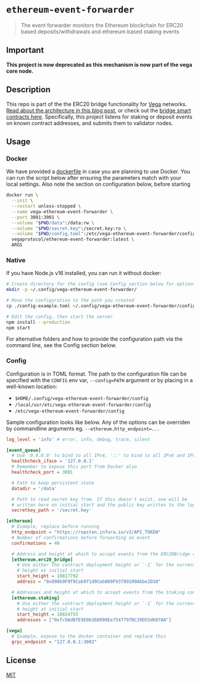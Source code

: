 # `ethereum-event-forwarder`
> The event forwarder monitors the Ethereum blockchain for ERC20 based
> deposits/withdrawals and ethereum based staking events


## Important
**This project is now deprecated as this mechanism is now part of the vega core node.**

## Description
This repo is part of the the ERC20 bridge functionality for
[Vega](https://vega.xyz) networks. [Read about the architecture in this blog
post](https://medium.com/vegaprotocol/vega-erc20-bridge-331a5235efa2), or check
out the [bridge smart contracts here](https://github.com/vegaprotocol/smart-contracts).
Specifically, this project listens for staking or deposit events on known
contract addresses, and submits them to validator nodes.


## Usage

### Docker
We have provided a [dockerfile](./Dockerfile) in case you are planning to use
Docker. You can run the script below after ensuring the parameters match with
your local settings. Also note the section on configuration below, before starting

```sh
docker run \
  --init \
  --restart unless-stopped \
  --name vega-ethereum-event-forwarder \
  --port 3001:3001 \
  --volume "$PWD/data":/data:rw \
  --volume "$PWD/secret.key":/secret.key:ro \
  --volume "$PWD/config.toml":/etc/vega-ethereum-event-forwarder/config:ro \
  vegaprotocol/ethereum-event-forwarder:latest \
  ARGS
```

### Native
If you have Node.js v16 installed, you can run it without docker:

```sh
# Create directory for the config (see Config section below for options)
mkdir -p ~/.config/vega-ethereum-event-forwarder/

# Move the configuration to the path you created
cp ./config-example.toml ~/.config/vega-ethereum-event-forwarder/config

# Edit the config, then start the server
npm install --production
npm start
```

For alternative folders and how to provide the configuration path via the
command line, see the Config section below.

### Config

Configuration is in TOML format. The path to the configuration file can
be specified with the `CONFIG` env var, `--config=PATH` argument or by
placing in a well-known location:

- `$HOME/.config/vega-ethereum-event-forwarder/config`
- `/local/usr/etc/vega-ethereum-event-forwarder/config`
- `/etc/vega-ethereum-event-forwarder/config`

Sample configuration looks like below. Any of the options can be
overriden by commandline arguments eg. `--ethereum.http_endpoint=...`

```toml
log_level = 'info' # error, info, debug, trace, silent

[event_queue]
  # Use '0.0.0.0' to bind to all IPv4, '::' to bind to all IPv6 and IPv4
  healthcheck_iface = '127.0.0.1'
  # Remember to expose this port from Docker also
  healthcheck_port = 3001

  # Path to keep persistent state
  datadir = '/data'

  # Path to read secret key from. If this doesn't exist, one will be
  # written here on initial start and the public key written to the logs
  secretkey_path = '/secret.key'

[ethereum]
  # Example, replace before running
  http_endpoint = "https://ropsten.infura.io/v3/API_TOKEN"
  # Number of confirmations before forwarding an event
  confirmations = 40

  # Address and height at which to accept events from the ERC20Bridge contract
  [ethereum.erc20_bridge]
    # Use either the contract deployment height or `-1` for the current block
    # height at initial start
    start_height = 10817792
    address = "0x898b9F9f9Cab971d9Ceb809F93799109Abbe2D10"

  # Addresses and height at which to accept events from the Staking contract
  [ethereum.staking]
    # Use either the contract deployment height or `-1` for the current block
    # height at initial start
    start_height = 10824755
    addresses = ["0xfc9Ad8fE9E0b168999Ee7547797BC39D55d607AA"]

[vega]
  # Example, expose to the docker container and replace this
  grpc_endpoint = "127.0.0.1:3002"
```

## License

[MIT](LICENSE)
